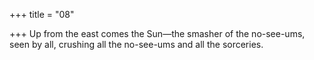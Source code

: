 +++
title = "08"

+++
Up from the east comes the Sun—the smasher of the no-see-ums, seen  by all,
crushing all the no-see-ums and all the sorceries.